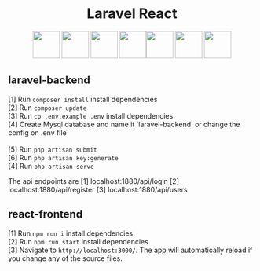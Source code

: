 <h1 align="center">
 Laravel React</h1>

<div align="center"> <img height="55" src="https://miro.medium.com/max/1400/1*m0s2io11J82PR7miqan92w.png"/> <img width="55" src="https://raw.githubusercontent.com/gilbarbara/logos/master/logos/bootstrap.svg"/> <img width="55" src="https://seeklogo.com/images/N/nodejs-logo-FBE122E377-seeklogo.com.png"/> <img width="55" src="https://cdn4.iconfinder.com/data/icons/logos-3/600/React.js_logo-512.png"/><img height="55" src="https://raw.githubusercontent.com/gilbarbara/logos/master/logos/javascript.svg"/> <img height="55" src="https://redux.js.org/img/redux-logo-landscape.png"/> <img width="55" src="https://1000logos.net/wp-content/uploads/2020/08/MySQL-Logo.png"/> </div>


## laravel-backend
[1] Run `composer install` install dependencies <br/>
[2] Run `composer update` <br/>
[3] Run `cp .env.example .env` install dependencies<br/>
[4] Create Mysql database and name it 'laravel-backend' or change the config on .env file<br/>                                           
[5] Run `php artisan submit` <br/>
[6] Run `php artisan key:generate` <br/>
[4] Run `php artisan serve` <br/>
                                           
The api endpoints are
[1] localhost:1880/api/login
[2] localhost:1880/api/register
[3] localhost:1880/api/users                                                                                
                                           
## react-frontend
[1] Run `npm run i` install dependencies <br/>
[2] Run `npm run start` install dependencies<br/>
[3] Navigate to `http://localhost:3000/`. The app will automatically reload if you change any of the source files.                                           
